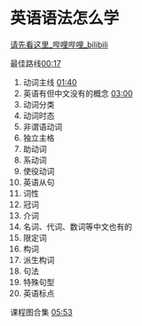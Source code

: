 # 英语语法怎么学
[请先看这里\_哔哩哔哩\_bilibili](https://www.bilibili.com/video/BV1XY411J7aG?p=1&vd_source=a31fe6f534758f0c32d7f38215afcc7a)

最佳路线[00:17](https://www.bilibili.com/video/BV1XY411J7aG?p=1&vd_source=a31fe6f534758f0c32d7f38215afcc7a#t=17.522373)
1. 动词主线 [01:40](https://www.bilibili.com/video/BV1XY411J7aG?p=1&vd_source=a31fe6f534758f0c32d7f38215afcc7a#t=100.643501)
2. 英语有但中文没有的概念 [03:00](https://www.bilibili.com/video/BV1XY411J7aG?p=1&vd_source=a31fe6f534758f0c32d7f38215afcc7a#t=180.800632)
3. 动词分类
4. 动词时态
5. 非谓语动词
6. 独立主格
7. 助动词
8. 系动词
9. 使役动词
10. 英语从句
11. 词性
12. 冠词
13. 介词
14. 名词、代词、数词等中文也有的
15. 限定词
16. 构词
17. 派生构词
18. 句法
19. 特殊句型
20. 英语标点

课程图合集 [05:53](https://www.bilibili.com/video/BV1XY411J7aG?p=1&vd_source=a31fe6f534758f0c32d7f38215afcc7a#t=353.290296)





